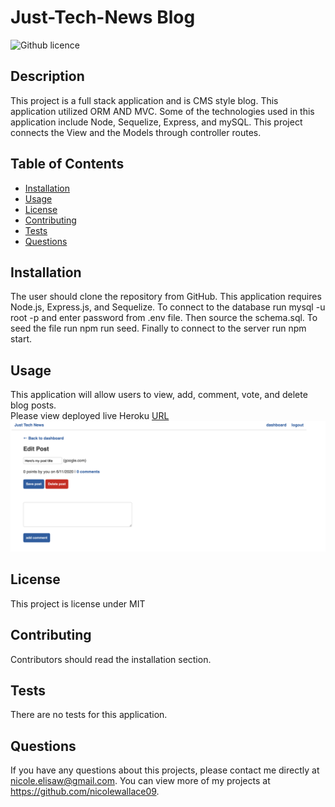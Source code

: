 # Just-Tech-News Blog
![Github licence](http://img.shields.io/badge/license-MIT-blue.svg)

## Description 
This project is a full stack application and is CMS style blog. This application utilized ORM AND MVC. Some of the technologies used in this application include Node, Sequelize, Express, and mySQL. This project connects the View and the Models through controller routes. 

## Table of Contents
* [Installation](#installation)
* [Usage](#usage)
* [License](#license)
* [Contributing](#contributing)
* [Tests](#tests)
* [Questions](#questions)

## Installation 
The user should clone the repository from GitHub. This application requires Node.js, Express.js, and Sequelize. To connect to the database run mysql -u root -p and enter password from .env file. Then source the schema.sql. To seed the file run npm run seed. Finally to connect to the server run npm start. 

## Usage 
This application will allow users to view, add, comment, vote, and delete blog posts.<br>
Please view deployed live Heroku [URL](https://infinite-waters-63089.herokuapp.com/)
<img src="assets/images/screen.png">

## License 
This project is license under MIT

## Contributing 
Contributors should read the installation section. 

## Tests
There are no tests for this application. 

## Questions
If you have any questions about this projects, please contact me directly at nicole.elisaw@gmail.com. You can view more of my projects at https://github.com/nicolewallace09.